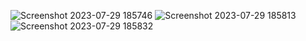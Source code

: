 ![Screenshot 2023-07-29 185746](https://github.com/abhay0933/table/assets/127731916/c37445e1-366e-49cc-a039-c99d80442ed6)
![Screenshot 2023-07-29 185813](https://github.com/abhay0933/table/assets/127731916/4ebcb05c-2e07-4956-ad16-b747246b4b14)
![Screenshot 2023-07-29 185832](https://github.com/abhay0933/table/assets/127731916/29fbb85b-830b-47da-b171-5d399b290c19)

